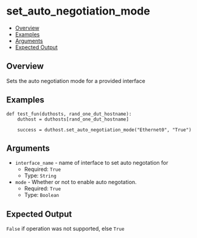 # set_auto_negotiation_mode

- [Overview](#overview)
- [Examples](#examples)
- [Arguments](#arguments)
- [Expected Output](#expected-output)

## Overview
Sets the auto negotiation mode for a provided interface

## Examples
```
def test_fun(duthosts, rand_one_dut_hostname):
    duthost = duthosts[rand_one_dut_hostname]

    success = duthost.set_auto_negotiation_mode("Ethernet0", "True")
```

## Arguments
- `interface_name` - name of interface to set auto negotation for
    - Required: `True`
    - Type: `String`
- `mode` - Whether or not to enable auto negotation.
    - Required: `True`
    - Type: `Boolean`

## Expected Output
`False` if operation was not supported, else `True`
